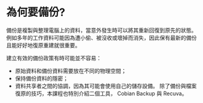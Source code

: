 [Title]: # (什麼是備份?)
[Difficulty]: # (進階)
[Order]: # (0)

# 為何要備份?

備份是複製與整理電腦上的資料，當意外發生時可以將其重新回復到原先的狀態。例如多年的工作資料可能因為遭小偷、被沒收或壞掉而消失，因此保有最新的備份且能好好地復原重建就很重要。

建立有效的備份政策有時可能並不容易：

*   原始資料和備份資料需要放在不同的物理空間；
*   保持備份資料的隱密；
*   資料共享者之間的協調，因為其可能會使用自己的儲存設備。
除了備份與檔案復原的技巧，本課程也特別介紹二個工具， Cobian Backup 與 Recuva。
